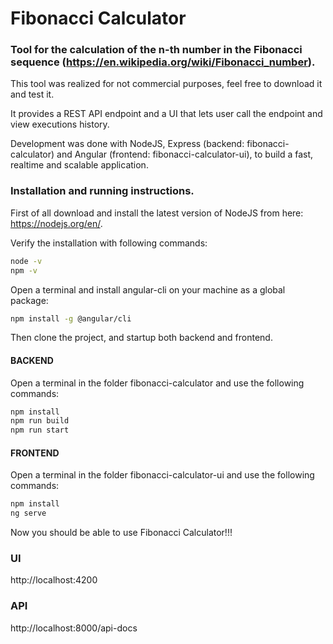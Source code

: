# Fibonacci Calculator

### Tool for the calculation of the n-th number in the Fibonacci sequence (https://en.wikipedia.org/wiki/Fibonacci_number).

This tool was realized for not commercial purposes, feel free to download it and test it.

It provides a REST API endpoint and a UI that lets user call the endpoint and view executions history.

Development was done with NodeJS, Express (backend: fibonacci-calculator) and Angular (frontend: fibonacci-calculator-ui), to build a fast, realtime and scalable application.

### Installation and running instructions.

First of all download and install the latest version of NodeJS from here: https://nodejs.org/en/.

Verify the installation with following commands:

```bash
node -v
npm -v
```

Open a terminal and install angular-cli on your machine as a global package:

```bash
npm install -g @angular/cli
```

Then clone the project, and startup both backend and frontend.

#### BACKEND

Open a terminal in the folder fibonacci-calculator and use the following commands:

```bash
npm install
npm run build
npm run start
```

#### FRONTEND

Open a terminal in the folder fibonacci-calculator-ui and use the following commands:

```bash
npm install
ng serve
```

Now you should be able to use Fibonacci Calculator!!!

### UI

http://localhost:4200

### API

http://localhost:8000/api-docs
